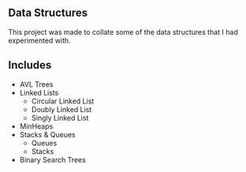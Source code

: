 ## Data Structures
This project was made to collate some of the data structures that I had experimented with.

## Includes
- AVL Trees
- Linked Lists
    - Circular Linked List
    - Doubly Linked List
    - Singly Linked List
- MinHeaps
- Stacks & Queues
    - Queues
    - Stacks
- Binary Search Trees